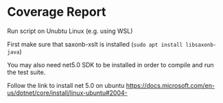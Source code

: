 # Coverage Report

Run script on Unubtu Linux (e.g. using WSL)

First make sure that saxonb-xslt is installed (`sudo apt install libsaxonb-java`)

You may also need net5.0 SDK to be installed in order to compile and run the test suite. 

Follow the link to install net 5.0 on ubuntu
https://docs.microsoft.com/en-us/dotnet/core/install/linux-ubuntu#2004-